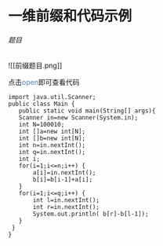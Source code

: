 # 一维前缀和代码示例

###### 题目
![[前缀题目.png]]

点击<font color="#4f81bd">open</font>即可查看代码

```blindfold
import java.util.Scanner;
public class Main {
   public static void main(String[] args){
   Scanner in=new Scanner(System.in);
   int N=100010;
   int []a=new int[N];
   int []b=new int[N];
   int n=in.nextInt();
   int q=in.nextInt();
   int i;
   for(i=1;i<=n;i++) {
	   a[i]=in.nextInt();
	   b[i]=b[i-1]+a[i];
   }
   for(i=1;i<=q;i++) {
	   int l=in.nextInt();
	   int r=in.nextInt();
	   System.out.println( b[r]-b[l-1]);	
   }
 }
}
```



